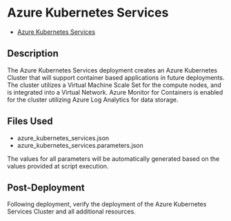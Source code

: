 # Azure Kubernetes Services

- [Azure Kubernetes Services](https://docs.microsoft.com/en-us/azure/aks/ "Azure Kubernetes Services")

## Description

The Azure Kubernetes Services deployment creates an Azure Kubernetes Cluster that will support container based applications in future deployments. The cluster utilizes a Virtual Machine Scale Set for the compute nodes, and is integrated into a Virtual Network. Azure Monitor for Containers is enabled for the cluster utilizing Azure Log Analytics for data storage.

## Files Used

- azure_kubernetes_services.json
- azure_kubernetes_services.parameters.json

The values for all parameters will be automatically generated based on the values provided at script execution.

## Post-Deployment

Following deployment, verify the deployment of the Azure Kubernetes Services Cluster and all additional resources.

